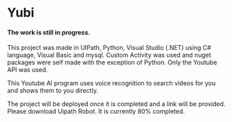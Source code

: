 # Yubi
<h4><strong>The work is still in progress.</strong></h4> 
<p>This project was made in UIPath, Python, Visual Studio (.NET) using C# language, Visual Basic and mysql. Custom Activity was used and nuget packages were self made with the exception of Python. Only the Youtube API was used.</p>

<p> This Youtube AI program uses voice recognition to search videos for you and shows them to you directly.</p>
<p> The project will be deployed once it is completed and a link will be provided. Please download Uipath Robot. It is currently 80% completed. </p>
